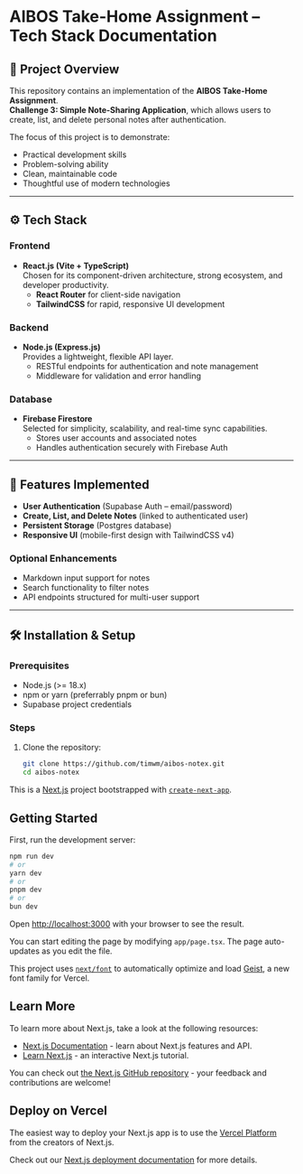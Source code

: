 # AIBOS Take-Home Assignment – Tech Stack Documentation

## 📌 Project Overview
This repository contains an implementation of the **AIBOS Take-Home Assignment**.  
**Challenge 3: Simple Note-Sharing Application**, which allows users to create, list, and delete personal notes after authentication.  

The focus of this project is to demonstrate:
- Practical development skills
- Problem-solving ability
- Clean, maintainable code
- Thoughtful use of modern technologies

---

## ⚙️ Tech Stack

### Frontend
- **React.js (Vite + TypeScript)**  
  Chosen for its component-driven architecture, strong ecosystem, and developer productivity.  
  - **React Router** for client-side navigation  
  - **TailwindCSS** for rapid, responsive UI development  

### Backend
- **Node.js (Express.js)**  
  Provides a lightweight, flexible API layer.  
  - RESTful endpoints for authentication and note management  
  - Middleware for validation and error handling  

### Database
- **Firebase Firestore**  
  Selected for simplicity, scalability, and real-time sync capabilities.  
  - Stores user accounts and associated notes  
  - Handles authentication securely with Firebase Auth  

---

## 🚀 Features Implemented
- **User Authentication** (Supabase Auth – email/password)  
- **Create, List, and Delete Notes** (linked to authenticated user)  
- **Persistent Storage** (Postgres database)  
- **Responsive UI** (mobile-first design with TailwindCSS v4)  

### Optional Enhancements
- Markdown input support for notes  
- Search functionality to filter notes  
- API endpoints structured for multi-user support  

---

## 🛠️ Installation & Setup

### Prerequisites
- Node.js (>= 18.x)
- npm or yarn (preferrably pnpm or bun)
- Supabase project credentials

### Steps
1. Clone the repository:
   ```bash
   git clone https://github.com/timwm/aibos-notex.git
   cd aibos-notex
   ```

This is a [Next.js](https://nextjs.org) project bootstrapped with [`create-next-app`](https://nextjs.org/docs/app/api-reference/cli/create-next-app).

## Getting Started

First, run the development server:

```bash
npm run dev
# or
yarn dev
# or
pnpm dev
# or
bun dev
```

Open [http://localhost:3000](http://localhost:3000) with your browser to see the result.

You can start editing the page by modifying `app/page.tsx`. The page auto-updates as you edit the file.

This project uses [`next/font`](https://nextjs.org/docs/app/building-your-application/optimizing/fonts) to automatically optimize and load [Geist](https://vercel.com/font), a new font family for Vercel.

## Learn More

To learn more about Next.js, take a look at the following resources:

- [Next.js Documentation](https://nextjs.org/docs) - learn about Next.js features and API.
- [Learn Next.js](https://nextjs.org/learn) - an interactive Next.js tutorial.

You can check out [the Next.js GitHub repository](https://github.com/vercel/next.js) - your feedback and contributions are welcome!

## Deploy on Vercel

The easiest way to deploy your Next.js app is to use the [Vercel Platform](https://vercel.com/new?utm_medium=default-template&filter=next.js&utm_source=create-next-app&utm_campaign=create-next-app-readme) from the creators of Next.js.

Check out our [Next.js deployment documentation](https://nextjs.org/docs/app/building-your-application/deploying) for more details.
